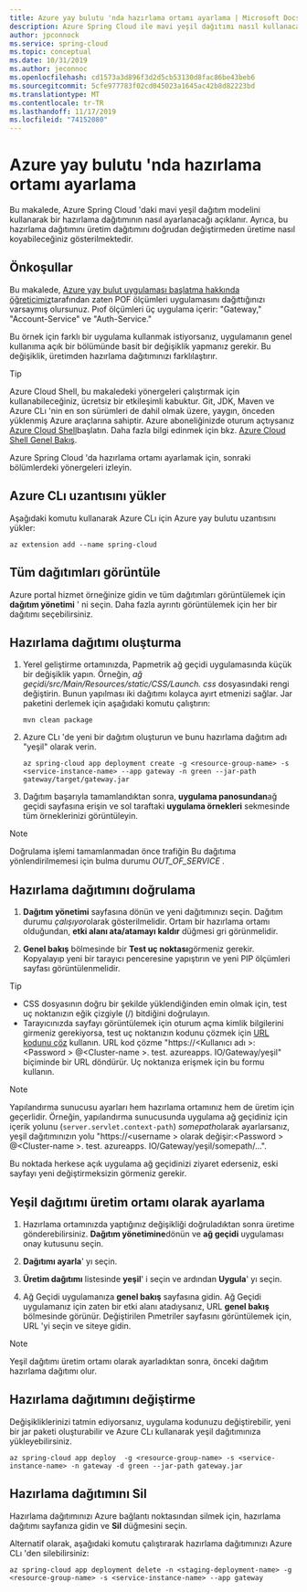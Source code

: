 ```yaml
---
title: Azure yay bulutu 'nda hazırlama ortamı ayarlama | Microsoft Docs
description: Azure Spring Cloud ile mavi yeşil dağıtımı nasıl kullanacağınızı öğrenin
author: jpconnock
ms.service: spring-cloud
ms.topic: conceptual
ms.date: 10/31/2019
ms.author: jeconnoc
ms.openlocfilehash: cd1573a3d896f3d2d5cb53130d8fac86be43beb6
ms.sourcegitcommit: 5cfe977783f02cd045023a1645ac42b8d82223bd
ms.translationtype: MT
ms.contentlocale: tr-TR
ms.lasthandoff: 11/17/2019
ms.locfileid: "74152080"
---
```

# <a name="set-up-a-staging-environment-in-azure-spring-cloud"></a>Azure yay bulutu 'nda hazırlama ortamı ayarlama

Bu makalede, Azure Spring Cloud 'daki mavi yeşil dağıtım modelini kullanarak bir hazırlama dağıtımının nasıl ayarlanacağı açıklanır. Ayrıca, bu hazırlama dağıtımını üretim dağıtımını doğrudan değiştirmeden üretime nasıl koyabileceğiniz gösterilmektedir.

## <a name="prerequisites"></a>Önkoşullar

Bu makalede, [Azure yay bulut uygulaması başlatma hakkında öğreticimiz](spring-cloud-quickstart-launch-app-portal.md)tarafından zaten POF ölçümleri uygulamasını dağıttığınızı varsaymış olursunuz. Pıof ölçümleri üç uygulama içerir: "Gateway," "Account-Service" ve "Auth-Service."  

Bu örnek için farklı bir uygulama kullanmak istiyorsanız, uygulamanın genel kullanıma açık bir bölümünde basit bir değişiklik yapmanız gerekir.  Bu değişiklik, üretimden hazırlama dağıtımınızı farklılaştırır.

>[!TIP]
> Azure Cloud Shell, bu makaledeki yönergeleri çalıştırmak için kullanabileceğiniz, ücretsiz bir etkileşimli kabuktur.  Git, JDK, Maven ve Azure CLı 'nin en son sürümleri de dahil olmak üzere, yaygın, önceden yüklenmiş Azure araçlarına sahiptir. Azure aboneliğinizde oturum açtıysanız [Azure Cloud Shell](https://shell.azure.com)başlatın.  Daha fazla bilgi edinmek için bkz. [Azure Cloud Shell Genel Bakış](../cloud-shell/overview.md).

Azure Spring Cloud 'da hazırlama ortamı ayarlamak için, sonraki bölümlerdeki yönergeleri izleyin.

## <a name="install-the-azure-cli-extension"></a>Azure CLı uzantısını yükler

Aşağıdaki komutu kullanarak Azure CLı için Azure yay bulutu uzantısını yükler:

```azurecli
az extension add --name spring-cloud
```
    
## <a name="view-all-deployments"></a>Tüm dağıtımları görüntüle

Azure portal hizmet örneğinize gidin ve tüm dağıtımları görüntülemek için **dağıtım yönetimi** ' ni seçin. Daha fazla ayrıntı görüntülemek için her bir dağıtımı seçebilirsiniz.

## <a name="create-a-staging-deployment"></a>Hazırlama dağıtımı oluşturma

1. Yerel geliştirme ortamınızda, Papmetrik ağ geçidi uygulamasında küçük bir değişiklik yapın. Örneğin, *ağ geçidi/src/Main/Resources/static/CSS/Launch. css* dosyasındaki rengi değiştirin. Bunun yapılması iki dağıtımı kolayca ayırt etmenizi sağlar. Jar paketini derlemek için aşağıdaki komutu çalıştırın: 

    ```azurecli
    mvn clean package
    ```

1. Azure CLı 'de yeni bir dağıtım oluşturun ve bunu hazırlama dağıtım adı "yeşil" olarak verin.

    ```azurecli
    az spring-cloud app deployment create -g <resource-group-name> -s <service-instance-name> --app gateway -n green --jar-path gateway/target/gateway.jar
    ```

1. Dağıtım başarıyla tamamlandıktan sonra, **uygulama panosundan**ağ geçidi sayfasına erişin ve sol taraftaki **uygulama örnekleri** sekmesinde tüm örneklerinizi görüntüleyin.
  
> [!NOTE]
> Doğrulama işlemi tamamlanmadan önce trafiğin Bu dağıtıma yönlendirilmemesi için bulma durumu *OUT_OF_SERVICE* .

## <a name="verify-the-staging-deployment"></a>Hazırlama dağıtımını doğrulama

1. **Dağıtım yönetimi** sayfasına dönün ve yeni dağıtımınızı seçin. Dağıtım durumu *çalışıyor*olarak gösterilmelidir. Ortam bir hazırlama ortamı olduğundan, **etki alanı ata/atamayı kaldır** düğmesi gri görünmelidir.

1. **Genel bakış** bölmesinde bir **Test uç noktası**görmeniz gerekir. Kopyalayıp yeni bir tarayıcı penceresine yapıştırın ve yeni PIP ölçümleri sayfası görüntülenmelidir.

>[!TIP]
> * CSS dosyasının doğru bir şekilde yüklendiğinden emin olmak için, test uç noktanızın eğik çizgiyle (/) bitdiğini doğrulayın.  
> * Tarayıcınızda sayfayı görüntülemek için oturum açma kimlik bilgilerini girmeniz gerekiyorsa, test uç noktanızın kodunu çözmek için [URL kodunu çöz](https://www.urldecoder.org/) kullanın. URL kod çözme "https://\<Kullanıcı adı >:\<Password > @\<Cluster-name >. test. azureapps. IO/Gateway/yeşil" biçiminde bir URL döndürür.  Uç noktanıza erişmek için bu formu kullanın.

>[!NOTE]    
> Yapılandırma sunucusu ayarları hem hazırlama ortamınız hem de üretim için geçerlidir. Örneğin, yapılandırma sunucusunda uygulama ağ geçidiniz için içerik yolunu (`server.servlet.context-path`) *somepath*olarak ayarlarsanız, yeşil dağıtımınızın yolu "https://\<username > olarak değişir:\<Password > @\<Cluster-name >. test. azureapps. IO/Gateway/yeşil/somepath/...".
 
 Bu noktada herkese açık uygulama ağ geçidinizi ziyaret ederseniz, eski sayfayı yeni değiştirmeksizin görmeniz gerekir.
    
## <a name="set-the-green-deployment-as-the-production-environment"></a>Yeşil dağıtımı üretim ortamı olarak ayarlama

1. Hazırlama ortamınızda yaptığınız değişikliği doğruladıktan sonra üretime gönderebilirsiniz. **Dağıtım yönetimine**dönün ve **ağ geçidi** uygulaması onay kutusunu seçin.

2. **Dağıtımı ayarla**' yı seçin.
3. **Üretim dağıtımı** listesinde **yeşil**' i seçin ve ardından **Uygula**' yı seçin.
4. Ağ Geçidi uygulamanıza **genel bakış** sayfasına gidin. Ağ Geçidi uygulamanız için zaten bir etki alanı atadıysanız, URL **genel bakış** bölmesinde görünür. Değiştirilen Pımetriler sayfasını görüntülemek için, URL 'yi seçin ve siteye gidin.

>[!NOTE]
> Yeşil dağıtımı üretim ortamı olarak ayarladıktan sonra, önceki dağıtım hazırlama dağıtımı olur.

## <a name="modify-the-staging-deployment"></a>Hazırlama dağıtımını değiştirme

Değişikliklerinizi tatmin ediyorsanız, uygulama kodunuzu değiştirebilir, yeni bir jar paketi oluşturabilir ve Azure CLı kullanarak yeşil dağıtımınıza yükleyebilirsiniz.

```azurecli
az spring-cloud app deploy  -g <resource-group-name> -s <service-instance-name> -n gateway -d green --jar-path gateway.jar
```

## <a name="delete-the-staging-deployment"></a>Hazırlama dağıtımını Sil

Hazırlama dağıtımınızı Azure bağlantı noktasından silmek için, hazırlama dağıtımı sayfanıza gidin ve **Sil** düğmesini seçin.

Alternatif olarak, aşağıdaki komutu çalıştırarak hazırlama dağıtımınızı Azure CLı 'den silebilirsiniz:

```azurecli
az spring-cloud app deployment delete -n <staging-deployment-name> -g <resource-group-name> -s <service-instance-name> --app gateway
```
